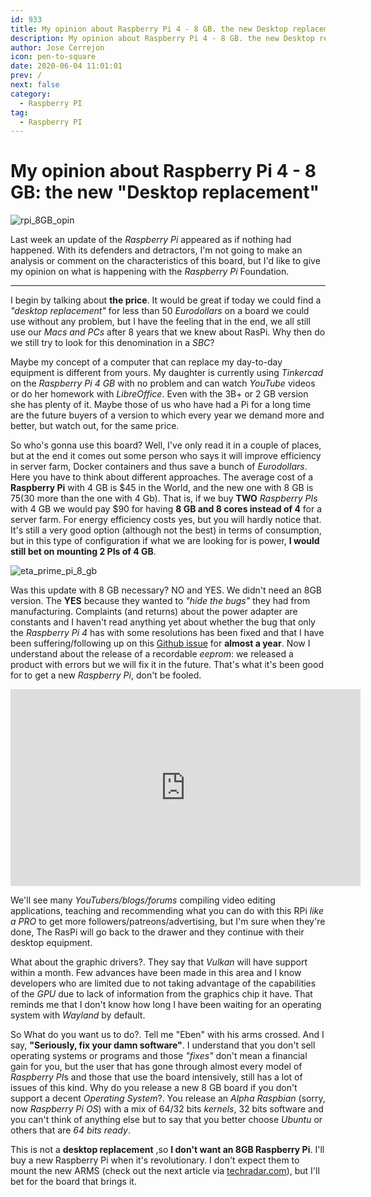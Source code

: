 ```yaml
---
id: 933
title: My opinion about Raspberry Pi 4 - 8 GB. the new Desktop replacement
description: My opinion about Raspberry Pi 4 - 8 GB. the new Desktop replacement
author: Jose Cerrejon
icon: pen-to-square
date: 2020-06-04 11:01:01
prev: /
next: false
category:
  - Raspberry PI
tag:
  - Raspberry PI
---
```


# My opinion about Raspberry Pi 4 - 8 GB: the new "Desktop replacement"

![rpi_8GB_opin](/images/2020/06/rpi_8GB_opin.png)

Last week an update of the *Raspberry Pi* appeared as if nothing had happened. With its defenders and detractors, I'm not going to make an analysis or comment on the characteristics of this board, but I'd like to give my opinion on what is happening with the *Raspberry Pi* Foundation.

- - -

I begin by talking about **the price**. It would be great if today we could find a *"desktop replacement"* for less than 50 *Eurodollars* on a board we could use without any problem, but I have the feeling that in the end, we all still use our *Macs and PCs* after 8 years that we knew about RasPi. Why then do we still try to look for this denomination in a *SBC*?

Maybe my concept of a computer that can replace my day-to-day equipment is different from yours. My daughter is currently using *Tinkercad* on the *Raspberry Pi 4 GB* with no problem and can watch *YouTube* videos or do her homework with *LibreOffice*. Even with the 3B+ or 2 GB version she has plenty of it. Maybe those of us who have had a Pi for a long time are the future buyers of a version to which every year we demand more and better, but watch out, for the same price.

So who's gonna use this board? Well, I've only read it in a couple of places, but at the end it comes out some person who says it will improve efficiency in server farm, Docker containers and thus save a bunch of *Eurodollars*. Here you have to think about different approaches. The average cost of a **Raspberry Pi** with 4 GB is $45 in the World, and the new one with 8 GB is $75 ($30 more than the one with 4 Gb). That is, if we buy **TWO** *Raspberry PIs* with 4 GB we would pay $90 for having **8 GB and 8 cores instead of 4** for a server farm. For energy efficiency costs yes, but you will hardly notice that. It's still a very good option (although not the best) in terms of consumption, but in this type of configuration if what we are looking for is power, **I would still bet on mounting 2 PIs of 4 GB**.

![eta_prime_pi_8_gb](/images/2020/06/eta_prime_pi_8_gb.png)

Was this update with 8 GB necessary? NO and YES. We didn't need an 8GB version. The **YES** because they wanted to *"hide the bugs"* they had from manufacturing. Complaints (and returns) about the power adapter are constants and I haven't read anything yet about whether the bug that only the *Raspberry Pi 4* has with some resolutions has been fixed and that I have been suffering/following up on this [Github issue](https://github.com/raspberrypi/firmware/issues/1159) for **almost a year**. Now I understand about the release of a recordable *eeprom*: we released a product with errors but we will fix it in the future. That's what it's been good for to get a new *Raspberry Pi*, don't be fooled. 

<iframe width="560" height="315" src="https://www.youtube.com/embed/TpXBIYvYtBk" frameborder="0" allow="accelerometer; autoplay; encrypted-media; gyroscope; picture-in-picture" allowfullscreen></iframe>

We'll see many *YouTubers/blogs/forums* compiling video editing applications, teaching and recommending what you can do with this RPi *like a PRO* to get more followers/patreons/advertising, but I'm sure when they're done, The RasPi will go back to the drawer and they continue with their desktop equipment.

What about the graphic drivers?. They say that *Vulkan* will have support within a month. Few advances have been made in this area and I know developers who are limited due to not taking advantage of the capabilities of the *GPU* due to lack of information from the graphics chip it have. That reminds me that I don't know how long I have been waiting for an operating system with *Wayland* by default.

So What do you want us to do?. Tell me "Eben" with his arms crossed. And I say, **"Seriously, fix your damn software"**. I understand that you don't sell operating systems or programs and those *"fixes"* don't mean a financial gain for you, but the user that has gone through almost every model of *Raspberry PI*s and those that  use the board intensively, still has a lot of issues of this kind. Why do you release a new 8 GB board if you don't support a decent *Operating System*?. You release an *Alpha Raspbian* (sorry, now *Raspberry Pi OS*) with a mix of 64/32 bits *kernels*, 32 bits software and you can't think of anything else but to say that you better choose *Ubuntu* or others that are *64 bits ready*.

This is not a **desktop replacement** ,so **I don't want an 8GB Raspberry Pi**. I'll buy a new Raspberry Pi when it's revolutionary. I don't expect them to mount the new ARMS (check out the next article via [techradar.com](https://www.techradar.com/news/arm-reveals-the-hardware-that-will-power-the-smartphones-of-2021)), but I'll bet for the board that brings it.